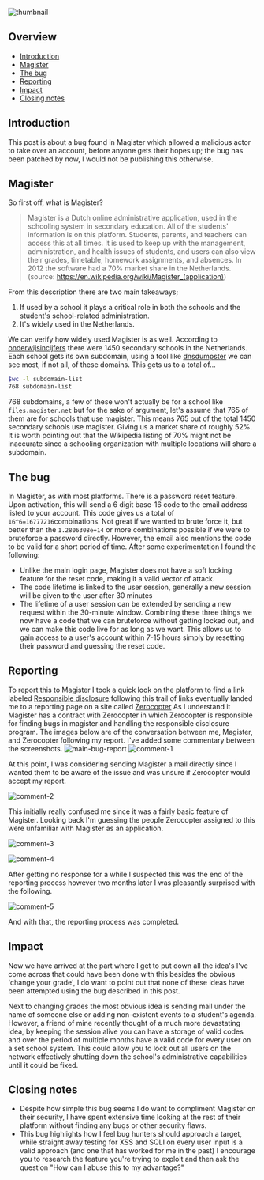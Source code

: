 ![thumbnail]

[thumbnail]: thumbnail.png
## Overview
- [Introduction](#introduction)
- [Magister](#magister)
- [The bug](#the-bug)
- [Reporting](#reporting)
- [Impact](#impact)
- [Closing notes](#closing-notes)

## Introduction
This post is about a bug found in Magister which allowed a malicious actor to take over an account, before anyone gets their hopes up; the bug has been patched by now, I would not be publishing this otherwise.

## Magister
So first off, what is Magister?
> Magister is a Dutch online administrative application, used in the schooling system in secondary education. All of the students' information is on this platform. Students, parents, and teachers can access this at all times. It is used to keep up with the management, administration, and health issues of students, and users can also view their grades, timetable, homework assignments, and absences. In 2012 the software had a 70% market share in the Netherlands. 
> (source: https://en.wikipedia.org/wiki/Magister_(application))

From this description there are two main takeaways;
1. If used by a school it plays a critical role in both the schools and the student's school-related administration.
2. It's widely used in the Netherlands.

We can verify how widely used Magister is as well.
According to [onderwijsincijfers](https://www.onderwijsincijfers.nl/kengetallen/vo/instellingen-vo/aantallen-aantal-vo-scholen) there were 1450 secondary schools in the Netherlands.
Each school gets its own subdomain, using a tool like [dnsdumpster](https://dnsdumpster.com/) we can see most, if not all, of these domains. This gets us to a total of...
```bash
$wc -l subdomain-list
768 subdomain-list
```
768 subdomains, a few of these won't actually be for a school like `files.magister.net` but for the sake of argument, let's assume that 765 of them are for schools that use magister.
This means 765 out of the total 1450 secondary schools use magister. Giving us a market share of roughly 52%. It is worth pointing out that the Wikipedia listing of 70% might not be inaccurate since a schooling organization with multiple locations will share a subdomain.

## The bug
In Magister, as with most platforms. There is a password reset feature. Upon activation, this will send a 6 digit base-16 code to the email address listed to your account.
This code gives us a total of `16^6=16777216`combinations. Not great if we wanted to brute force it, but better than the `1.2806308e+14` or more combinations possible if we were to bruteforce a password directly.
However, the email also mentions the code to be valid for a short period of time. After some experimentation I found the following:
- Unlike the main login page, Magister does not have a soft locking feature for the reset code, making it a valid vector of attack.
- The code lifetime is linked to the user session, generally a new session will be given to the user after 30 minutes
- The lifetime of a user session can be extended by sending a new request within the 30-minute window.
Combining these three things we now have a code that we can bruteforce without getting locked out, and we can make this code live for as long as we want.
This allows us to gain access to a user's account within 7-15 hours simply by resetting their password and guessing the reset code.

## Reporting
To report this to Magister I took a quick look on the platform to find a link labeled [Responsible disclosure](https://www.iddinkgroup.com/responsible-disclosure-en/) following this trail of links eventually landed me to a reporting page on a site called [Zerocopter](https://www.zerocopter.com/)
As I understand it Magister has a contract with Zerocopter in which Zerocopter is responsible for finding bugs in magister and handling the responsible disclosure program. The images below are of the conversation between me, Magister, and Zerocopter following my report. I've added some commentary between the screenshots.
![main-bug-report]
![comment-1]

At this point, I was considering sending Magister a mail directly since I wanted them to be aware of the issue and was unsure if Zerocopter would accept my report.

![comment-2]

This initially really confused me since it was a fairly basic feature of Magister. Looking back I'm guessing the people Zerocopter assigned to this were unfamiliar with Magister as an application.

![comment-3]

![comment-4]

After getting no response for a while I suspected this was the end of the reporting process however two months later I was pleasantly surprised with the following.

![comment-5]

And with that, the reporting process was completed.

[main-bug-report]: main_report.png
[comment-1]: comment-page-1.png
[comment-2]: comment-page-2.png
[comment-3]: comment-page-3.png
[comment-4]: comment-page-4.png
[comment-5]: comment-page-5.png

## Impact
Now we have arrived at the part where I get to put down all the idea's I've come across that could have been done with this besides the obvious 'change your grade', I do want to point out that none of these ideas have been attempted using the bug described in this post.

Next to changing grades the most obvious idea is sending mail under the name of someone else or adding non-existent events to a student's agenda. However, a friend of mine recently thought of a much more devastating idea, by keeping the session alive you can have a storage of valid codes and over the period of multiple months have a valid code for every user on a set school system.
This could allow you to lock out all users on the network effectively shutting down the school's administrative capabilities until it could be fixed. 

## Closing notes
- Despite how simple this bug seems I do want to compliment Magister on their security, I have spent extensive time looking at the rest of their platform without finding any bugs or other security flaws.
- This bug highlights how I feel bug hunters should approach a target, while straight away testing for XSS and SQLI on every user input is a valid approach (and one that has worked for me in the past) I encourage you to research the feature you're trying to exploit and then ask the question "How can I abuse this to my advantage?"
